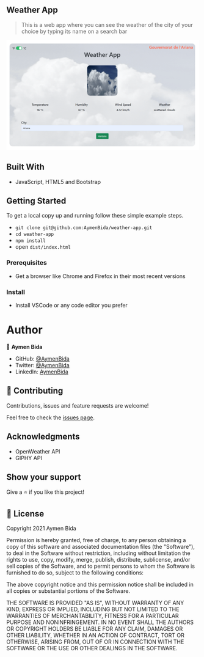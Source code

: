 ## Weather App

> This is a web app where you can see the weather of the city of your choice by typing its name on a search bar

![screenshot](./src/images/screenshot.png)

## Built With 

- JavaScript, HTML5 and Bootstrap

## Getting Started

To get a local copy up and running follow these simple example steps.

- `git clone git@github.com:AymenBida/weather-app.git`
- `cd weather-app`
- `npm install`
- open `dist/index.html` 

### Prerequisites

- Get a browser like Chrome and Firefox in their most recent versions

### Install

- Install VSCode or any code editor you prefer

# Author

👤 **Aymen Bida**

- GitHub: [@AymenBida](https://github.com/AymenBida)
- Twitter: [@AymenBida](https://twitter.com/AymenBida)
- LinkedIn: [AymenBida](https://www.linkedin.com/in/aymenbida/)

## 🤝 Contributing

Contributions, issues and feature requests are welcome!

Feel free to check the [issues page](https://github.com/AymenBida/weather-app/issues).

## Acknowledgments

- OpenWeather API
- GIPHY API

## Show your support

Give a ⭐️ if you like this project!

## 📝 License

Copyright 2021 Aymen Bida

Permission is hereby granted, free of charge, to any person obtaining a copy of this software and associated documentation files (the "Software"), to deal in the Software without restriction, including without limitation the rights to use, copy, modify, merge, publish, distribute, sublicense, and/or sell copies of the Software, and to permit persons to whom the Software is furnished to do so, subject to the following conditions:

The above copyright notice and this permission notice shall be included in all copies or substantial portions of the Software.

THE SOFTWARE IS PROVIDED "AS IS", WITHOUT WARRANTY OF ANY KIND, EXPRESS OR IMPLIED, INCLUDING BUT NOT LIMITED TO THE WARRANTIES OF MERCHANTABILITY, FITNESS FOR A PARTICULAR PURPOSE AND NONINFRINGEMENT. IN NO EVENT SHALL THE AUTHORS OR COPYRIGHT HOLDERS BE LIABLE FOR ANY CLAIM, DAMAGES OR OTHER LIABILITY, WHETHER IN AN ACTION OF CONTRACT, TORT OR OTHERWISE, ARISING FROM, OUT OF OR IN CONNECTION WITH THE SOFTWARE OR THE USE OR OTHER DEALINGS IN THE SOFTWARE.
